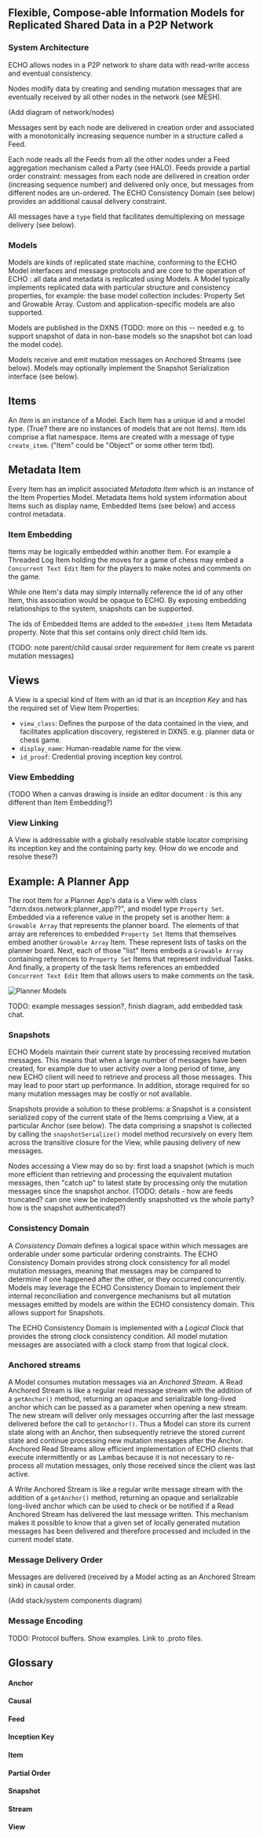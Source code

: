 ## Flexible, Compose-able Information Models for Replicated Shared Data in a P2P Network

### System Architecture

ECHO allows nodes in a P2P network to share data with read-write access and eventual consistency.

Nodes modify data by creating and sending mutation messages that are eventually received by all
other nodes in the network (see MESH).

(Add diagram of network/nodes)

Messages sent by each node are delivered in creation order and associated with a monotonically
increasing sequence number in a structure called a Feed.

Each node reads all the Feeds from all the other nodes under a Feed aggregation mechanism called a Party (see HALO).
Feeds provide a partial order constraint: messages from each node are delivered in creation order (increasing 
sequence number) and delivered only once, but messages from different nodes are un-ordered. 
The ECHO Consistency Domain (see below) provides an additional causal delivery constraint.   

All messages have a `type` field that facilitates demultiplexing on message delivery (see below).

### Models

Models are kinds of replicated state machine, conforming to the ECHO Model interfaces and message protocols and
are core to the operation of ECHO : all data and metadata is replicated using Models.
A Model typically implements replicated data with particular structure and consistency properties, for example:
the base model collection includes: Property Set and Growable Array. Custom and application-specific models
are also supported.

Models are published in the DXNS (TODO: more on this -- needed e.g. to support snapshot of data in non-base models
so the snapshot bot can load the model code).

Models receive and emit mutation messages on Anchored Streams (see below). Models may optionally
implement the Snapshot Serialization interface (see below).

## Items

An _Item_ is an instance of a Model. Each Item has a unique id and a model type. (True? there are no instances
of models that are not Items). Item ids comprise a flat namespace. Items are created with a message of type
`create_item`. ("Item" could be "Object" or some other term tbd).

## Metadata Item

Every Item has an implicit associated _Metadata Item_ which is an instance of the Item Properties Model.
Metadata Items hold system information about Items such as display name, Embedded Items (see below) and access 
control metadata.

### Item Embedding

Items may be logically embedded within another Item. For example a Threaded Log Item holding the moves for a
game of chess may embed a `Concurrent Text Edit` Item for the players to make notes and comments on the game.

While one Item's data may simply internally reference the id of any other Item, this association would be opaque
to ECHO. By exposing embedding relationships to the system, snapshots can be supported.

The ids of Embedded Items are added to the `embedded_items` Item Metadata property. Note that this set contains only
direct child Item ids.

(TODO: note parent/child causal order requirement for item create vs parent mutation messages)

## Views

A View is a special kind of Item with an id that is an _Inception Key_ and has the required set of View 
Item Properties:

 * `view_class`: Defines the purpose of the data contained in the view, and facilitates application discovery, 
 registered in DXNS. e.g. planner data or chess game.
 * `display_name`: Human-readable name for the view.
 * `id_proof`: Credential proving inception key control.

### View Embedding

(TODO When a canvas drawing is inside an editor document : is this any different than Item Embedding?)

### View Linking

A View is addressable with a globally resolvable stable locator comprising its inception key and the containing party key.
(How do we encode and resolve these?)

## Example: A Planner App

The root Item for a Planner App's data is a View with class "dxrn:dxos.network:planner_app??", and model 
type `Property Set`. Embedded via a reference value in the propety set is another Item: a `Growable Array` that 
represents the planner board. The elements of that array are references to embedded `Property Set` Items that
themselves embed another `Growable Array` Item. These represent lists of tasks on the planner board.
Next, each of those "list" Items embeds a `Growable Array` containing references to `Property Set` Items
that represent individual Tasks. And finally, a property of the task Items references an embedded `Concurrent Text Edit` 
Item that allows users to make comments on the task.

![Planner Models](https://github.com/dxos/echo/raw/dboreham/doc/docs/content/diagrams/planner_models.png)

TODO: example messages session?, finish diagram, add embedded task chat.

### Snapshots

ECHO Models maintain their current state by processing received mutation messages. This means that when a large
number of messages have been created, for example due to user activity over a long period of time, any new ECHO client
will need to retrieve and process all those messages. This may lead to poor start up performance. In addition, storage
required for so many mutation messages may be costly or not available. 

Snapshots provide a solution to these problems: a Snapshot is a consistent serialized copy of the current state of
the Items comprising a View, at a particular Anchor (see below). The data comprising a snapshot is collected by
calling the `snapshotSerialize()` model method recursively on every Item across the transitive closure for the View,
while pausing delivery of new messages.

Nodes accessing a View may do so by: first load a snapshot (which is much more efficient than retrieving
and processing the equivalent mutation messages, then "catch up" to latest state by processing only
the mutation messages since the snapshot anchor. (TODO: details - how are feeds truncated? can one view be
independently snapshotted vs the whole party? how is the snapshot authenticated?)

### Consistency Domain

A _Consistency Domain_ defines a logical space within which messages are orderable under some particular ordering constraints.
The ECHO Consistency Domain provides strong clock consistency for all model mutation messages, meaning that messages may be
compared to determine if one happened after the other, or they occurred concurrently. Models may leverage the ECHO 
Consistency Domain to implement their internal reconciliation and convergence mechanisms but all mutation messages
emitted by models are within the ECHO consistency domain. This allows support for Snapshots. 

The ECHO Consistency Domain is implemented with a _Logical Clock_ that provides the strong clock consistency condition.
All model mutation messages are associated with a clock stamp from that logical clock.

### Anchored streams

A Model consumes mutation messages via an _Anchored Stream_. A Read Anchored Stream is like a regular read message stream 
with the addition of a `getAnchor()` method, returning an opaque and serializable long-lived anchor which can be passed
as a parameter when opening a new stream. The new stream will deliver only messages occurring after the last message
delivered before the call to `getAnchor()`. Thus a Model can store its current state along with an Anchor, then 
subsequently retrieve the stored current state and continue processing new mutation messages after the Anchor. 
Anchored Read Streams allow efficient implementation of ECHO clients that execute intermittently or as Lambas because
it is not necessary to re-process all mutation messages, only those received since the client was last active.

A Write Anchored Stream is like a regular write message stream with the addition of a `getAnchor()` method, 
returning an opaque and serializable long-lived anchor which can be used to check or be notified if a Read
Anchored Stream has delivered the last message written. This mechanism makes it possible to know that a given
set of locally generated mutation messages has been delivered and therefore processed and included in the 
current model state.

### Message Delivery Order

Messages are delivered (received by a Model acting as an Anchored Stream sink) in causal order.

(Add stack/system components diagram)

### Message Encoding

TODO: Protocol buffers. Show examples. Link to .proto files.

## Glossary

#### Anchor
#### Causal
#### Feed
#### Inception Key
#### Item
#### Partial Order
#### Snapshot
#### Stream
#### View
